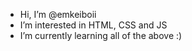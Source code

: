 - Hi, I’m @emkeiboii
- I’m interested in HTML, CSS and JS
- I’m currently learning all of the above :)

<!---
emkeiboii/emkeiboii is a ✨ special ✨ repository because its `README.md` (this file) appears on your GitHub profile.
You can click the Preview link to take a look at your changes.
--->
